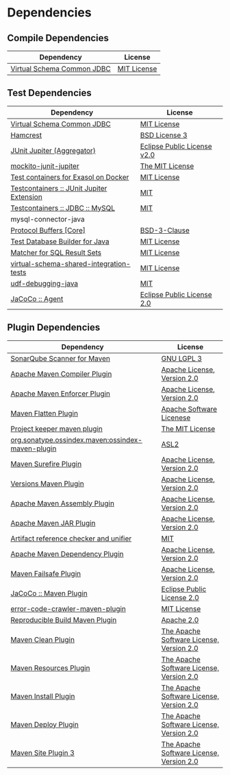 <!-- @formatter:off -->
# Dependencies

## Compile Dependencies

| Dependency                      | License          |
| ------------------------------- | ---------------- |
| [Virtual Schema Common JDBC][0] | [MIT License][1] |

## Test Dependencies

| Dependency                                      | License                          |
| ----------------------------------------------- | -------------------------------- |
| [Virtual Schema Common JDBC][0]                 | [MIT License][1]                 |
| [Hamcrest][2]                                   | [BSD License 3][3]               |
| [JUnit Jupiter (Aggregator)][4]                 | [Eclipse Public License v2.0][5] |
| [mockito-junit-jupiter][6]                      | [The MIT License][7]             |
| [Test containers for Exasol on Docker][8]       | [MIT License][9]                 |
| [Testcontainers :: JUnit Jupiter Extension][10] | [MIT][11]                        |
| [Testcontainers :: JDBC :: MySQL][10]           | [MIT][11]                        |
| mysql-connector-java                            |                                  |
| [Protocol Buffers [Core]][12]                   | [BSD-3-Clause][13]               |
| [Test Database Builder for Java][14]            | [MIT License][15]                |
| [Matcher for SQL Result Sets][16]               | [MIT License][17]                |
| [virtual-schema-shared-integration-tests][18]   | [MIT License][19]                |
| [udf-debugging-java][20]                        | [MIT][21]                        |
| [JaCoCo :: Agent][22]                           | [Eclipse Public License 2.0][23] |

## Plugin Dependencies

| Dependency                                              | License                                        |
| ------------------------------------------------------- | ---------------------------------------------- |
| [SonarQube Scanner for Maven][24]                       | [GNU LGPL 3][25]                               |
| [Apache Maven Compiler Plugin][26]                      | [Apache License, Version 2.0][27]              |
| [Apache Maven Enforcer Plugin][28]                      | [Apache License, Version 2.0][27]              |
| [Maven Flatten Plugin][29]                              | [Apache Software Licenese][30]                 |
| [Project keeper maven plugin][31]                       | [The MIT License][32]                          |
| [org.sonatype.ossindex.maven:ossindex-maven-plugin][33] | [ASL2][30]                                     |
| [Maven Surefire Plugin][34]                             | [Apache License, Version 2.0][27]              |
| [Versions Maven Plugin][35]                             | [Apache License, Version 2.0][27]              |
| [Apache Maven Assembly Plugin][36]                      | [Apache License, Version 2.0][27]              |
| [Apache Maven JAR Plugin][37]                           | [Apache License, Version 2.0][27]              |
| [Artifact reference checker and unifier][38]            | [MIT][21]                                      |
| [Apache Maven Dependency Plugin][39]                    | [Apache License, Version 2.0][27]              |
| [Maven Failsafe Plugin][40]                             | [Apache License, Version 2.0][27]              |
| [JaCoCo :: Maven Plugin][41]                            | [Eclipse Public License 2.0][23]               |
| [error-code-crawler-maven-plugin][42]                   | [MIT License][43]                              |
| [Reproducible Build Maven Plugin][44]                   | [Apache 2.0][30]                               |
| [Maven Clean Plugin][45]                                | [The Apache Software License, Version 2.0][30] |
| [Maven Resources Plugin][46]                            | [The Apache Software License, Version 2.0][30] |
| [Maven Install Plugin][47]                              | [The Apache Software License, Version 2.0][30] |
| [Maven Deploy Plugin][48]                               | [The Apache Software License, Version 2.0][30] |
| [Maven Site Plugin 3][49]                               | [The Apache Software License, Version 2.0][30] |

[0]: https://github.com/exasol/virtual-schema-common-jdbc/
[1]: https://github.com/exasol/virtual-schema-common-jdbc/blob/main/LICENSE
[2]: http://hamcrest.org/JavaHamcrest/
[3]: http://opensource.org/licenses/BSD-3-Clause
[4]: https://junit.org/junit5/
[5]: https://www.eclipse.org/legal/epl-v20.html
[6]: https://github.com/mockito/mockito
[7]: https://github.com/mockito/mockito/blob/main/LICENSE
[8]: https://github.com/exasol/exasol-testcontainers/
[9]: https://github.com/exasol/exasol-testcontainers/blob/main/LICENSE
[10]: https://testcontainers.org
[11]: http://opensource.org/licenses/MIT
[12]: https://developers.google.com/protocol-buffers/protobuf-java/
[13]: https://opensource.org/licenses/BSD-3-Clause
[14]: https://github.com/exasol/test-db-builder-java/
[15]: https://github.com/exasol/test-db-builder-java/blob/main/LICENSE
[16]: https://github.com/exasol/hamcrest-resultset-matcher/
[17]: https://github.com/exasol/hamcrest-resultset-matcher/blob/main/LICENSE
[18]: https://github.com/exasol/virtual-schema-shared-integration-tests/
[19]: https://github.com/exasol/virtual-schema-shared-integration-tests/blob/main/LICENSE
[20]: https://github.com/exasol/udf-debugging-java/
[21]: https://opensource.org/licenses/MIT
[22]: https://www.eclemma.org/jacoco/index.html
[23]: https://www.eclipse.org/legal/epl-2.0/
[24]: http://sonarsource.github.io/sonar-scanner-maven/
[25]: http://www.gnu.org/licenses/lgpl.txt
[26]: https://maven.apache.org/plugins/maven-compiler-plugin/
[27]: https://www.apache.org/licenses/LICENSE-2.0.txt
[28]: https://maven.apache.org/enforcer/maven-enforcer-plugin/
[29]: https://www.mojohaus.org/flatten-maven-plugin/
[30]: http://www.apache.org/licenses/LICENSE-2.0.txt
[31]: https://github.com/exasol/project-keeper/
[32]: https://github.com/exasol/project-keeper/blob/main/LICENSE
[33]: https://sonatype.github.io/ossindex-maven/maven-plugin/
[34]: https://maven.apache.org/surefire/maven-surefire-plugin/
[35]: http://www.mojohaus.org/versions-maven-plugin/
[36]: https://maven.apache.org/plugins/maven-assembly-plugin/
[37]: https://maven.apache.org/plugins/maven-jar-plugin/
[38]: https://github.com/exasol/artifact-reference-checker-maven-plugin
[39]: https://maven.apache.org/plugins/maven-dependency-plugin/
[40]: https://maven.apache.org/surefire/maven-failsafe-plugin/
[41]: https://www.jacoco.org/jacoco/trunk/doc/maven.html
[42]: https://github.com/exasol/error-code-crawler-maven-plugin/
[43]: https://github.com/exasol/error-code-crawler-maven-plugin/blob/main/LICENSE
[44]: http://zlika.github.io/reproducible-build-maven-plugin
[45]: http://maven.apache.org/plugins/maven-clean-plugin/
[46]: http://maven.apache.org/plugins/maven-resources-plugin/
[47]: http://maven.apache.org/plugins/maven-install-plugin/
[48]: http://maven.apache.org/plugins/maven-deploy-plugin/
[49]: http://maven.apache.org/plugins/maven-site-plugin/
